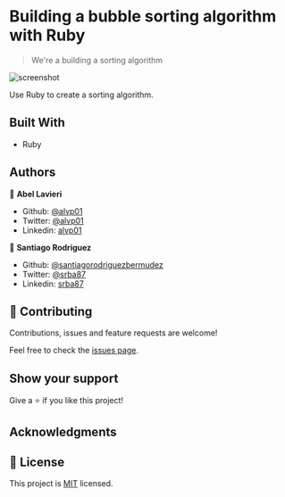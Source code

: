 # Building a bubble sorting algorithm with Ruby 

> We're a building a sorting algorithm 

![screenshot]()

Use Ruby to create a sorting algorithm.

## Built With

- Ruby

## Authors

👤 **Abel Lavieri**

- Github: [@alvp01](https://github.com/alvp01)
- Twitter: [@alvp01](https://twitter.com/alvp01)
- Linkedin: [alvp01](https://linkedin.com/in/alvp01)

👤 **Santiago Rodriguez**

- Github: [@santiagorodriguezbermudez](https://github.com/santiagorodriguezbermudez)
- Twitter: [@srba87](https://twitter.com/srba87)
- Linkedin: [srba87](https://www.linkedin.com/in/srba87/)

## 🤝 Contributing

Contributions, issues and feature requests are welcome!

Feel free to check the [issues page](issues/).

## Show your support

Give a ⭐️ if you like this project!

## Acknowledgments


## 📝 License

This project is [MIT](lic.url) licensed.
